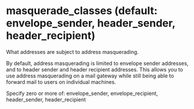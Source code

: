 # masquerade_classes (default: envelope_sender, header_sender, header_recipient)

What addresses are subject to address masquerading.




By default, address masquerading is limited to envelope sender
addresses, and to header sender and header recipient addresses.
This allows you to use address masquerading on a mail gateway while
still being able to forward mail to users on individual machines.




Specify zero or more of: envelope\_sender, envelope\_recipient,
header\_sender, header\_recipient



